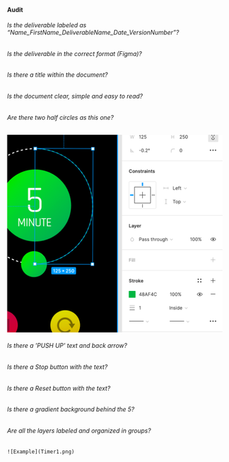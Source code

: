 #### Audit

###### Is the deliverable labeled as “Name_FirstName_DeliverableName_Date_VersionNumber”?
###### Is the deliverable in the correct format (Figma)?
###### Is there a title within the document?
###### Is the document clear, simple and easy to read?
###### Are there two half circles as this one?
    
   ![Example](Timer2.png)
###### Is there a 'PUSH UP' text and back arrow?
###### Is there a Stop button with the text? 
###### Is there a Reset button with the text?
###### Is there a gradient background behind the 5?
###### Are all the layers labeled and organized in groups?
    
    ![Example](Timer1.png)
